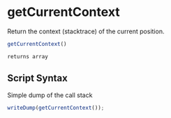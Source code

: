 # getCurrentContext

Return the context (stacktrace) of the current position.

```javascript
getCurrentContext()
```

```javascript
returns array
```

## Script Syntax

Simple dump of the call stack

```javascript
writeDump(getCurrentContext());
```
